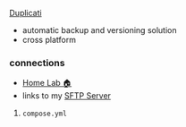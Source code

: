 [Duplicati](https://www.duplicati.com/)
- automatic backup and versioning solution
- cross platform 

### connections
- [Home Lab 🏠](Home%20Lab%20🏠.md)
- links to my [SFTP Server](SFTP%20Server.md) 

1. `compose.yml`